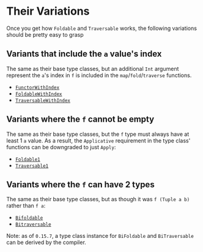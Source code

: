 # Their Variations

Once you get how `Foldable` and `Traversable` works, the following variations should be pretty easy to grasp

## Variants that include the `a` value's index

The same as their base type classes, but an additional `Int` argument represent the `a`'s index in `f` is included in the `map`/`fold`/`traverse` functions.

- [`FunctorWithIndex`](https://pursuit.purescript.org/packages/purescript-foldable-traversable/docs/Data.FunctorWithIndex)
- [`FoldableWithIndex`](https://pursuit.purescript.org/packages/purescript-foldable-traversable/docs/Data.FoldableWithIndex)
- [`TraversableWithIndex`](https://pursuit.purescript.org/packages/purescript-foldable-traversable/docs/Data.TraversableWithIndex)

## Variants where the `f` cannot be empty

The same as their base type classes, but the `f` type must always have at least 1 `a` value. As a result, the `Applicative` requirement in the type class' functions can be downgraded to just `Apply`:
- [`Foldable1`](https://pursuit.purescript.org/packages/purescript-foldable-traversable/docs/Data.Semigroup.Foldable)
- [`Traversable1`](https://pursuit.purescript.org/packages/purescript-foldable-traversable/docs/Data.Semigroup.Traversable)

## Variants where the `f` can have 2 types

The same as their base type classes, but as though it was `f (Tuple a b)` rather than `f a`:
- [`Bifoldable`](https://pursuit.purescript.org/packages/purescript-foldable-traversable/docs/Data.Bifoldable)
- [`Bitraversable`](https://pursuit.purescript.org/packages/purescript-foldable-traversable/docs/Data.Bitraversable)

Note: as of `0.15.7`, a type class instance for `BiFoldable` and `BiTraversable` can be derived by the compiler.

